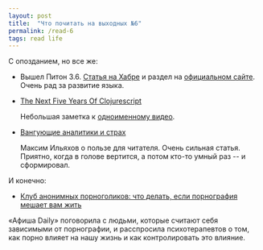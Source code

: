 ```yaml
---
layout: post
title:  "Что почитать на выходных №6"
permalink: /read-6
tags: read life
---
```


С опозданием, но все же:

- Вышел Питон
  3.6. [Статья на Хабре](https://habrahabr.ru/company/kingservers/blog/318354/)
  и раздел на
  [официальном сайте](https://docs.python.org/3.6/whatsnew/3.6.html). Очень рад
  за развитие языка.

- [The Next Five Years Of Clojurescript](http://blog.cognitect.com/blog/2016/12/13/the-next-five-years-of-clojurescript)

  Небольшая заметка к [одноименному видео](https://www.youtube.com/watch?v=mty0RwkPmE8).

- [Вангующие аналитики и страх](http://maximilyahov.ru/blog/all/fearmongering/)

  Максим Ильяхов о пользе для читателя. Очень сильная статья. Приятно, когда в
  голове вертится, а потом кто-то умный раз -- и сформировал.

И конечно:

- [Клуб анонимных порноголиков: что делать, если порнография мешает вам жить](https://daily.afisha.ru/relationship/3186-ya-perestal-obschatsya-s-druzyami-chto-delat-esli-porno-meshaet-vam-zhit/)

«Афиша Daily» поговорила с людьми, которые считают себя зависимыми от
порнографии, и расспросила психотерапевтов о том, как порно влияет на нашу жизнь
и как контролировать это влияние.
